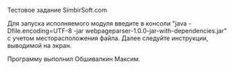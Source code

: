 Тестовое задание SimbirSoft.com

Для запуска исполняемого модуля введите в консоли "java -Dfile.encoding=UTF-8 -jar 
webpageparser-1.0.0-jar-with-dependencies.jar" с учетом месторасположения файла.
Далее следуйте инструкции, выводимой на экран.

Программу выполнил Обшивалкин Максим.